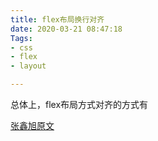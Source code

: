 ```yaml
---
title: flex布局换行对齐
date: 2020-03-21 08:47:18
Tags:
- css
- flex
- layout

---
```


总体上，flex布局方式对齐的方式有

[张鑫旭原文](https://www.zhangxinxu.com/wordpress/2019/08/css-flex-last-align/)
